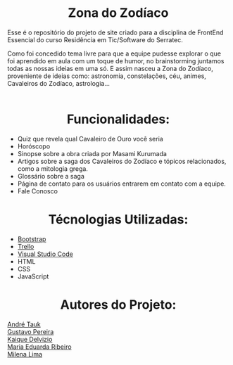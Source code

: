 <h1 align="center"> Zona do Zodíaco </h1>

Esse é o repositório do projeto de site criado para a disciplina de FrontEnd Essencial do curso Residência em Tic/Software do Serratec. <br>

Como foi concedido tema livre para que a equipe pudesse explorar o que foi aprendido em aula com um toque de humor, no brainstorming juntamos todas as nossas ideias em uma só.
E assim nasceu a Zona do Zodíaco, proveniente de ideias como: astronomia, constelações, céu, animes, Cavaleiros do Zodíaco, astrologia... <br><br>


<h1 align="center"> Funcionalidades: </h1>

- Quiz que revela qual Cavaleiro de Ouro você seria
- Horóscopo 
- Sinopse sobre a obra criada por Masami Kurumada
- Artigos sobre a saga dos Cavaleiros do Zodíaco e tópicos relacionados, como a mitologia grega.
- Glossário sobre a saga 
- Página de contato para os usuários entrarem em contato com a equipe.
- Fale Conosco 


<h1 align="center"> Técnologias Utilizadas: </h1>

- [Bootstrap](https://getbootstrap.com/)  
- [Trello](https://trello.com/invite/b/AvL6fz25/ATTId43128fb638b81facfdfe53a7740576e89E1375C/trabalho-final/)   
- [Visual Studio Code](https://code.visualstudio.com/download/)  
- HTML
- CSS
- JavaScript


<h1 align="center"> Autores do Projeto: </h1>  

[André Tauk](https://github.com/andtauk/)  
[Gustavo Pereira](https://github.com/Gustavo-Pereira-bernardo/)  
[Kaique Delvizio](https://github.com/PlayerRetr0/)  
[Maria Eduarda Ribeiro](https://github.com/xmariaeduardaribeiro/)  
[Milena Lima](https://github.com/MilenaLima21/)  
 



